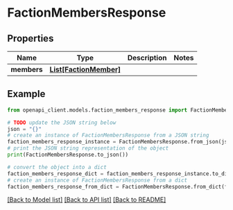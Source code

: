 # FactionMembersResponse


## Properties

Name | Type | Description | Notes
------------ | ------------- | ------------- | -------------
**members** | [**List[FactionMember]**](FactionMember.md) |  | 

## Example

```python
from openapi_client.models.faction_members_response import FactionMembersResponse

# TODO update the JSON string below
json = "{}"
# create an instance of FactionMembersResponse from a JSON string
faction_members_response_instance = FactionMembersResponse.from_json(json)
# print the JSON string representation of the object
print(FactionMembersResponse.to_json())

# convert the object into a dict
faction_members_response_dict = faction_members_response_instance.to_dict()
# create an instance of FactionMembersResponse from a dict
faction_members_response_from_dict = FactionMembersResponse.from_dict(faction_members_response_dict)
```
[[Back to Model list]](../README.md#documentation-for-models) [[Back to API list]](../README.md#documentation-for-api-endpoints) [[Back to README]](../README.md)


